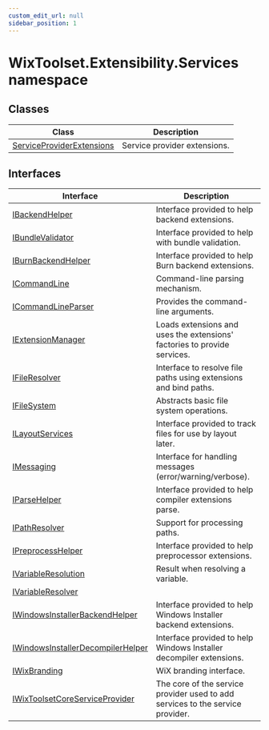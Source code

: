 ```yaml
---
custom_edit_url: null
sidebar_position: 1
---
```

# WixToolset.Extensibility.Services namespace
## Classes
| Class | Description |
| -------- | ----------- |
| [ServiceProviderExtensions](serviceproviderextensions) | Service provider extensions. |
## Interfaces
| Interface | Description |
| -------- | ----------- |
| [IBackendHelper](ibackendhelper) | Interface provided to help backend extensions. |
| [IBundleValidator](ibundlevalidator) | Interface provided to help with bundle validation. |
| [IBurnBackendHelper](iburnbackendhelper) | Interface provided to help Burn backend extensions. |
| [ICommandLine](icommandline) | Command-line parsing mechanism. |
| [ICommandLineParser](icommandlineparser) | Provides the command-line arguments. |
| [IExtensionManager](iextensionmanager) | Loads extensions and uses the extensions' factories to provide services. |
| [IFileResolver](ifileresolver) | Interface to resolve file paths using extensions and bind paths. |
| [IFileSystem](ifilesystem) | Abstracts basic file system operations. |
| [ILayoutServices](ilayoutservices) | Interface provided to track files for use by layout later. |
| [IMessaging](imessaging) | Interface for handling messages (error/warning/verbose). |
| [IParseHelper](iparsehelper) | Interface provided to help compiler extensions parse. |
| [IPathResolver](ipathresolver) | Support for processing paths. |
| [IPreprocessHelper](ipreprocesshelper) | Interface provided to help preprocessor extensions. |
| [IVariableResolution](ivariableresolution) | Result when resolving a variable. |
| [IVariableResolver](ivariableresolver) |  |
| [IWindowsInstallerBackendHelper](iwindowsinstallerbackendhelper) | Interface provided to help Windows Installer backend extensions. |
| [IWindowsInstallerDecompilerHelper](iwindowsinstallerdecompilerhelper) | Interface provided to help Windows Installer decompiler extensions. |
| [IWixBranding](iwixbranding) | WiX branding interface. |
| [IWixToolsetCoreServiceProvider](iwixtoolsetcoreserviceprovider) | The core of the service provider used to add services to the service provider. |
